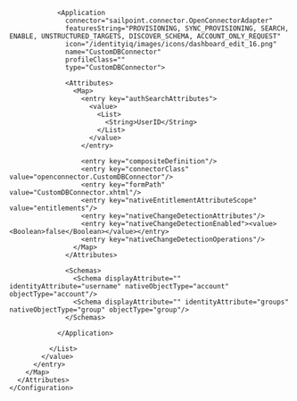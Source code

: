 <?xml version='1.0' encoding='UTF-8'?>
<!DOCTYPE sailpoint PUBLIC "sailpoint.dtd" "sailpoint.dtd">

<sailpoint>
  <ImportAction name="merge">
    <Configuration name="ConnectorRegistry">
      <Attributes>
        <Map>
          <entry key="applicationTemplates">
            <value>
              <List>

                <Application
                  connector="sailpoint.connector.OpenConnectorAdapter"
                  featuresString="PROVISIONING, SYNC_PROVISIONING, SEARCH, ENABLE, UNSTRUCTURED_TARGETS, DISCOVER_SCHEMA, ACCOUNT_ONLY_REQUEST"
                  icon="/identityiq/images/icons/dashboard_edit_16.png"
                  name="CustomDBConnector"
                  profileClass=""
                  type="CustomDBConnector">

                  <Attributes>
                    <Map>
                      <entry key="authSearchAttributes">
                        <value>
                          <List>
                            <String>UserID</String>
                          </List>
                        </value>
                      </entry>

                      <entry key="compositeDefinition"/>
                      <entry key="connectorClass" value="openconnector.CustomDBConnector"/>
                      <entry key="formPath" value="CustomDBConnector.xhtml"/>
                      <entry key="nativeEntitlementAttributeScope" value="entitlements"/>
                      <entry key="nativeChangeDetectionAttributes"/>
                      <entry key="nativeChangeDetectionEnabled"><value><Boolean>false</Boolean></value></entry>
                      <entry key="nativeChangeDetectionOperations"/>
                    </Map>
                  </Attributes>

                  <Schemas>
                    <Schema displayAttribute="" identityAttribute="username" nativeObjectType="account" objectType="account"/>
                    <Schema displayAttribute="" identityAttribute="groups" nativeObjectType="group" objectType="group"/>
                  </Schemas>

                </Application>

              </List>
            </value>
          </entry>
        </Map>
      </Attributes>
    </Configuration>
  </ImportAction>
</sailpoint>